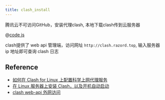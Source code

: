 ```yaml
---
title: clash_install
---
```

腾讯云不可访问GitHub，安装代理clash, 本地下载clash传到云服务器

@[code js](../_code/shell/install_clash.sh)

clash提供了 web api 管理端，访问网址 `http://clash.razord.top`, 输入服务器 ip 地址即可查询 clash 日志

## Reference

- [如何在 Clash for Linux 上配置科学上网代理服务](https://xtrojan.vip/client/how-to-configure-scientific-internet-proxy-service-on-clash-for-linux.html)
- [在 Linux 服务器上安装 Clash，以及开机自动启动](https://www.idcbuy.net/it/linux/2433.html)
- [clash web-api 外网访问](https://luckyfuture.top/config-clash-on-linux.html#%E5%AE%89%E8%A3%85clash)
